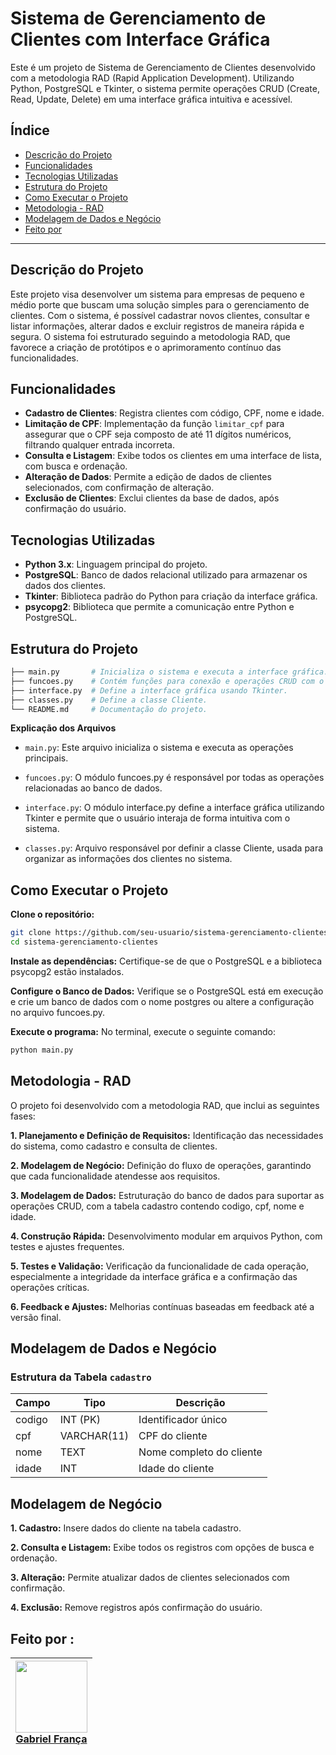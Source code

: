 # Sistema de Gerenciamento de Clientes com Interface Gráfica

Este é um projeto de Sistema de Gerenciamento de Clientes desenvolvido com a metodologia RAD (Rapid Application Development). Utilizando Python, PostgreSQL e Tkinter, o sistema permite operações CRUD (Create, Read, Update, Delete) em uma interface gráfica intuitiva e acessível. 

## Índice

- [Descrição do Projeto](#descrição-do-projeto)
- [Funcionalidades](#funcionalidades)
- [Tecnologias Utilizadas](#tecnologias-utilizadas)
- [Estrutura do Projeto](#estrutura-do-projeto)
- [Como Executar o Projeto](#como-executar-o-projeto)
- [Metodologia - RAD](#metodologia---rad)
- [Modelagem de Dados e Negócio](#modelagem-de-dados-e-negócio)
- [Feito por](#feito-por)

---

## Descrição do Projeto

Este projeto visa desenvolver um sistema para empresas de pequeno e médio porte que buscam uma solução simples para o gerenciamento de clientes. Com o sistema, é possível cadastrar novos clientes, consultar e listar informações, alterar dados e excluir registros de maneira rápida e segura. O sistema foi estruturado seguindo a metodologia RAD, que favorece a criação de protótipos e o aprimoramento contínuo das funcionalidades.

## Funcionalidades

- **Cadastro de Clientes**: Registra clientes com código, CPF, nome e idade.
- **Limitação de CPF**: Implementação da função `limitar_cpf` para assegurar que o CPF seja composto de até 11 dígitos numéricos, filtrando qualquer entrada incorreta.
- **Consulta e Listagem**: Exibe todos os clientes em uma interface de lista, com busca e ordenação.
- **Alteração de Dados**: Permite a edição de dados de clientes selecionados, com confirmação de alteração.
- **Exclusão de Clientes**: Exclui clientes da base de dados, após confirmação do usuário.

## Tecnologias Utilizadas

- **Python 3.x**: Linguagem principal do projeto.
- **PostgreSQL**: Banco de dados relacional utilizado para armazenar os dados dos clientes.
- **Tkinter**: Biblioteca padrão do Python para criação da interface gráfica.
- **psycopg2**: Biblioteca que permite a comunicação entre Python e PostgreSQL.

## Estrutura do Projeto

```bash
├── main.py       # Inicializa o sistema e executa a interface gráfica.
├── funcoes.py    # Contém funções para conexão e operações CRUD com o banco de dados.
├── interface.py  # Define a interface gráfica usando Tkinter.
├── classes.py    # Define a classe Cliente.
└── README.md     # Documentação do projeto.
```

**Explicação dos Arquivos**

 - `main.py`: Este arquivo inicializa o sistema e executa as operações principais.
 
 - `funcoes.py`: O módulo funcoes.py é responsável por todas as operações relacionadas ao banco de dados.

 - `interface.py`: O módulo interface.py define a interface gráfica utilizando Tkinter e permite que o usuário interaja de forma intuitiva com o sistema.

 - `classes.py`: Arquivo responsável por definir a classe Cliente, usada para organizar as informações dos clientes no sistema.

 
## Como Executar o Projeto

**Clone o repositório:**

```bash
git clone https://github.com/seu-usuario/sistema-gerenciamento-clientes.git
cd sistema-gerenciamento-clientes
```

**Instale as dependências:** Certifique-se de que o PostgreSQL e a biblioteca psycopg2 estão instalados.

**Configure o Banco de Dados:** Verifique se o PostgreSQL está em execução e crie um banco de dados com o nome postgres ou altere a configuração no arquivo funcoes.py.

**Execute o programa:** No terminal, execute o seguinte comando:

```bash
python main.py
```
## Metodologia - RAD
O projeto foi desenvolvido com a metodologia RAD, que inclui as seguintes fases:

**1. Planejamento e Definição de Requisitos:** Identificação das necessidades do sistema, como cadastro e consulta de clientes.

**2. Modelagem de Negócio:** Definição do fluxo de operações, garantindo que cada funcionalidade atendesse aos requisitos.

**3. Modelagem de Dados:** Estruturação do banco de dados para suportar as operações CRUD, com a tabela cadastro contendo codigo, cpf, nome e idade.

**4. Construção Rápida:** Desenvolvimento modular em arquivos Python, com testes e ajustes frequentes.

**5. Testes e Validação:** Verificação da funcionalidade de cada operação, especialmente a integridade da interface gráfica e a confirmação das operações críticas.

**6. Feedback e Ajustes:** Melhorias contínuas baseadas em feedback até a versão final.

## Modelagem de Dados e Negócio

### Estrutura da Tabela `cadastro`

| Campo  | Tipo        | Descrição                 |
|--------|-------------|---------------------------|
| codigo | INT (PK)    | Identificador único       |
| cpf    | VARCHAR(11) | CPF do cliente            |
| nome   | TEXT        | Nome completo do cliente  |
| idade  | INT         | Idade do cliente          |

## Modelagem de Negócio

**1. Cadastro:** Insere dados do cliente na tabela cadastro.

**2. Consulta e Listagem:** Exibe todos os registros com opções de busca e ordenação.

**3. Alteração:** Permite atualizar dados de clientes selecionados com confirmação.

**4. Exclusão:** Remove registros após confirmação do usuário.

## Feito por :

|[<img src="./assents/eu.png" width=115><br> Gabriel França </sub>](https://github.com/dogonauta)
| :---: |
